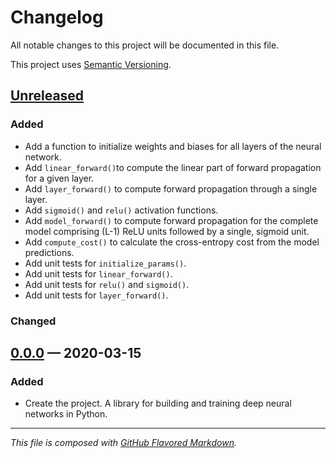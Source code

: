 # Changelog
All notable changes to this project will be documented in this file.

This project uses [Semantic Versioning][sv].

## [Unreleased][new]

### Added
- Add a function to initialize weights and biases for all layers of the neural
  network.
- Add `linear_forward()`to compute the linear part of forward propagation for a
  given layer.
- Add `layer_forward()` to compute forward propagation through a single layer.
- Add `sigmoid()` and `relu()` activation functions.
- Add `model_forward()` to compute forward propagation for the complete model
  comprising (L-1) ReLU units followed by a single, sigmoid unit.
- Add `compute_cost()` to calculate the cross-entropy cost from the model
  predictions.
- Add unit tests for `initialize_params()`.
- Add unit tests for `linear_forward()`.
- Add unit tests for `relu()` and `sigmoid()`.
- Add unit tests for `layer_forward()`.

### Changed

## [0.0.0][0.0.0] — 2020-03-15

### Added
- Create the project. A library for building and training deep neural networks
  in Python.

---
_This file is composed with [GitHub Flavored Markdown][gfm]._

[gfm]: https://github.github.com/gfm/
[sv]: https://semver.org

[new]: https://github.com/petejh/deepen/compare/HEAD..v0.0.0
[0.0.0]: https://github.com/petejh/deepen/releases/tag/v0.0.0
